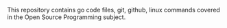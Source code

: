 This repository contains go code files, git, github, linux commands covered in the Open Source Programming subject.
